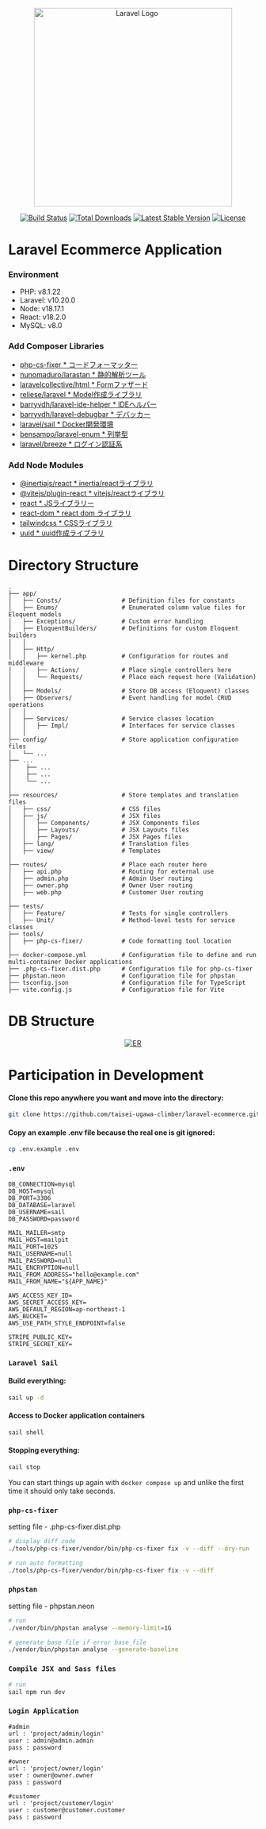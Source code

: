 <p align="center">
    <a href="https://laravel.com" target="_blank">
        <img src="https://raw.githubusercontent.com/laravel/art/master/logo-lockup/5%20SVG/2%20CMYK/1%20Full%20Color/laravel-logolockup-cmyk-red.svg" width="400" alt="Laravel Logo">
    </a>
</p>

<p align="center">
<a href="https://github.com/laravel/framework/actions"><img src="https://github.com/laravel/framework/workflows/tests/badge.svg" alt="Build Status"></a>
<a href="https://packagist.org/packages/laravel/framework"><img src="https://img.shields.io/packagist/dt/laravel/framework" alt="Total Downloads"></a>
<a href="https://packagist.org/packages/laravel/framework"><img src="https://img.shields.io/packagist/v/laravel/framework" alt="Latest Stable Version"></a>
<a href="https://packagist.org/packages/laravel/framework"><img src="https://img.shields.io/packagist/l/laravel/framework" alt="License"></a>
</p>

# Laravel Ecommerce Application

### Environment

- PHP: v8.1.22
- Laravel: v10.20.0
- Node: v18.17.1
- React: v18.2.0
- MySQL: v8.0

### Add Composer Libraries

- [php-cs-fixer * コードフォーマッター](https://github.com/PHP-CS-Fixer/PHP-CS-Fixer)
- [nunomaduro/larastan * 静的解析ツール](https://phpstan.org/user-guide/getting-started)
- [laravelcollective/html * Formファザード](https://github.com/LaravelCollective/html)
- [reliese/laravel * Model作成ライブラリ](https://github.com/reliese/laravel)
- [barryvdh/laravel-ide-helper * IDEヘルパー](https://github.com/barryvdh/laravel-ide-helper)
- [barryvdh/laravel-debugbar * デバッカー](https://github.com/barryvdh/laravel-debugbar)
- [laravel/sail * Docker開発環境](https://readouble.com/laravel/10.x/ja/sail.html)
- [bensampo/laravel-enum * 列挙型](https://github.com/BenSampo/laravel-enum)
- [laravel/breeze * ログイン認証系](https://github.com/laravel/breeze)

### Add Node Modules

- [@inertiajs/react * inertia/reactライブラリ](https://www.npmjs.com/package/@inertiajs/react)
- [@vitejs/plugin-react * vitejs/reactライブラリ](https://www.npmjs.com/package/@vitejs/plugin-react)
- [react * JSライブラリー](https://react.dev/)
- [react-dom * react dom ライブラリ](https://legacy.reactjs.org/docs/react-dom.html)
- [tailwindcss * CSSライブラリ](https://tailwindcss.com/)
- [uuid * uuid作成ライブラリ](https://www.npmjs.com/package/uuid)

# Directory Structure

```
.
├── app/
│   ├── Consts/                 # Definition files for constants
│   ├── Enums/                  # Enumerated column value files for Eloquent models
│   ├── Exceptions/             # Custom error handling
│   ├── EloquentBuilders/       # Definitions for custom Eloquent builders
│   │
│   ├── Http/
│   │   ├── kernel.php          # Configuration for routes and middleware
│   │   ├── Actions/            # Place single controllers here
│   │   └── Requests/           # Place each request here (Validation)
│   │
│   ├── Models/                 # Store DB access (Eloquent) classes
│   ├── Observers/              # Event handling for model CRUD operations
│   │
│   ├── Services/               # Service classes location
│   │   ├── Impl/               # Interfaces for service classes
│   │
├── config/                     # Store application configuration files
│   └── ...
├── ...
│    ├── ...
│    ├── ...
│    └── ...
│
├── resources/                  # Store templates and translation files
│   ├── css/                    # CSS files
│   ├── js/                     # JSX files
│   │   ├── Components/         # JSX Components files
│   │   ├── Layouts/            # JSX Layouts files
│   │   ├── Pages/              # JSX Pages files
│   ├── lang/                   # Translation files
│   ├── view/                   # Templates
│      
├── routes/                     # Place each router here
│   ├── api.php                 # Routing for external use
│   ├── admin.php               # Admin User routing
│   ├── owner.php               # Owner User routing
│   ├── web.php                 # Customer User routing
│
├── tests/
│   ├── Feature/                # Tests for single controllers
│   ├── Unit/                   # Method-level tests for service classes
├── tools/
│   ├── php-cs-fixer/           # Code formatting tool location
│
├── docker-compose.yml          # Configuration file to define and run multi-container Docker applications
├── .php-cs-fixer.dist.php      # Configuration file for php-cs-fixer
├── phpstan.neon                # Configuration file for phpstan
├── tsconfig.json               # Configuration file for TypeScript
├── vite.config.js              # Configuration file for Vite
```

# DB Structure

<p align="center">
    <a href="https://ugawa-public.s3.ap-northeast-1.amazonaws.com/images/ecommerce.drawio.png">
        <img src="https://ugawa-public.s3.ap-northeast-1.amazonaws.com/images/ecommerce.drawio.png" alt="ER">
    </a>
</p>

# Participation in Development

#### Clone this repo anywhere you want and move into the directory:

```sh
git clone https://github.com/taisei-ugawa-climber/laravel-ecommerce.git
```

#### Copy an example .env file because the real one is git ignored:

```sh
cp .env.example .env
```

### `.env`

```dotenv
DB_CONNECTION=mysql
DB_HOST=mysql
DB_PORT=3306
DB_DATABASE=laravel
DB_USERNAME=sail
DB_PASSWORD=password

MAIL_MAILER=smtp
MAIL_HOST=mailpit
MAIL_PORT=1025
MAIL_USERNAME=null
MAIL_PASSWORD=null
MAIL_ENCRYPTION=null
MAIL_FROM_ADDRESS="hello@example.com"
MAIL_FROM_NAME="${APP_NAME}"

AWS_ACCESS_KEY_ID=
AWS_SECRET_ACCESS_KEY=
AWS_DEFAULT_REGION=ap-northeast-1
AWS_BUCKET=
AWS_USE_PATH_STYLE_ENDPOINT=false

STRIPE_PUBLIC_KEY=
STRIPE_SECRET_KEY=
```

### `Laravel Sail`

#### Build everything:

```sh
sail up -d
```

#### Access to Docker application containers

```sh
sail shell
```

#### Stopping everything:

```sh
sail stop
```

You can start things up again with `docker compose up` and unlike the first
time it should only take seconds.

### `php-cs-fixer`

setting file - .php-cs-fixer.dist.php

```sh
# display diff code
./tools/php-cs-fixer/vendor/bin/php-cs-fixer fix -v --diff --dry-run

# run auto formatting
./tools/php-cs-fixer/vendor/bin/php-cs-fixer fix -v --diff
```

### `phpstan`

setting file - phpstan.neon

```sh
# run
./vendor/bin/phpstan analyse --memory-limit=1G

# generate base file if error base_file
./vendor/bin/phpstan analyse --generate-baseline
```

### `Compile JSX and Sass files`

```sh
# run
sail npm run dev
```

### `Login Application`

```
#admin
url : 'project/admin/login'
user : admin@admin.admin
pass : password

#owner
url : 'project/owner/login'
user : owner@owner.owner
pass : password

#customer
url : 'project/customer/login'
user : customer@customer.customer
pass : password
```
